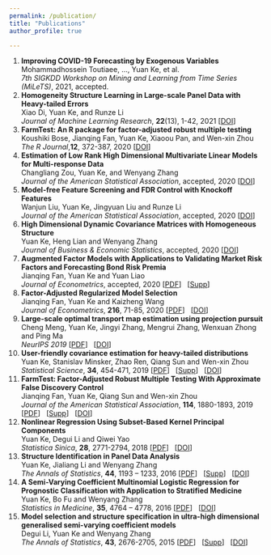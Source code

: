 ```yaml
---
permalink: /publication/
title: "Publications"
author_profile: true

---
```


1. **Improving COVID-19 Forecasting by Exogenous Variables**    
  Mohammadhossein Toutiaee, ..., Yuan Ke, et al.        
  *7th SIGKDD Workshop on Mining and Learning from Time Series (MiLeTS)*, 2021, accepted.
1. **Homogeneity Structure Learning in Large-scale Panel Data with Heavy-tailed Errors**    
  Xiao Di, Yuan Ke, and Runze Li      
  *Journal of Machine Learning Research*, **22**(13), 1-42, 2021   [[DOI](http://jmlr.org/papers/v22/19-1018.html)]  
1. **FarmTest: An R package for factor-adjusted robust multiple testing**    
  Koushiki Bose, Jianqing Fan, Yuan Ke, Xiaoou Pan, and Wen-xin Zhou      
  *The R Journal*,**12**, 372-387, 2020   [[DOI](https://journal.r-project.org/archive/2021/RJ-2021-023/index.html)]
1. **Estimation of Low Rank High Dimensional Multivariate Linear Models for Multi-response Data**    
   Changliang Zou, Yuan Ke, and Wenyang Zhang      
   *Journal of the American Statistical Association*, accepted, 2020  [[DOI](https://doi.org/10.1080/01621459.2020.1799813)]      
1. **Model-free Feature Screening and FDR Control with Knockoff Features**    
   Wanjun Liu, Yuan Ke, Jingyuan Liu and Runze Li      
   *Journal of the American Statistical Association*, accepted, 2020  [[DOI](https://doi.org/10.1080/01621459.2020.1783274)]     
1. **High Dimensional Dynamic Covariance Matrices with Homogeneous Structure**      
   Yuan Ke, Heng Lian and Wenyang Zhang      
   *Journal of Business & Economic Statistics*, accepted, 2020    [[DOI](https://doi.org/10.1080/07350015.2020.1779079)]       
1. **Augmented Factor Models with Applications to Validating Market Risk Factors and Forecasting Bond Risk Premia**    
   Jianqing Fan, Yuan Ke and Yuan Liao      
   *Journal of Econometrics*, accepted, 2020  [[PDF](http://yuan-ke.github.io/files/FanKeLiao_19.pdf)] &nbsp;  [[Supp](http://yuan-ke.github.io/files/FanKeLiao_19_supp.pdf)]       
1. **Factor-Adjusted Regularized Model Selection**    
   Jianqing Fan, Yuan Ke and Kaizheng Wang      
   *Journal of Econometrics*, **216**, 71-85, 2020  [[PDF](http://yuan-ke.github.io/files/FARMselect.pdf)] &nbsp;  [[DOI](https://doi.org/10.1016/j.jeconom.2020.01.006)]     
1. **Large-scale optimal transport map estimation using projection pursuit**    
   Cheng Meng, Yuan Ke, Jingyi Zhang, Mengrui Zhang, Wenxuan Zhong and Ping Ma      
   *NeurIPS 2019*  [[PDF](http://yuan-ke.github.io/files/NIPS2019.pdf)] &nbsp;  [[DOI](https://papers.nips.cc/paper/9023-large-scale-optimal-transport-map-estimation-using-projection-pursuit)]     
1. **User-friendly covariance estimation for heavy-tailed distributions**    
   Yuan Ke, Stanislav Minsker, Zhao Ren, Qiang Sun and Wen-xin Zhou      
   *Statistical Science*, **34**, 454-471, 2019  [[PDF](http://yuan-ke.github.io/files/RobustCov.pdf)] &nbsp;  [[Supp](http://yuan-ke.github.io/files/RobustCov_supp.pdf)]   &nbsp; [[DOI](http://dx.doi.org/10.1214/19-STS711)]        
1. **FarmTest: Factor-Adjusted Robust Multiple Testing With Approximate False Discovery Control**    
   Jianqing Fan, Yuan Ke, Qiang Sun and Wen-xin Zhou      
   *Journal of the American Statistical Association*, **114**, 1880-1893, 2019  [[PDF](http://yuan-ke.github.io/files/FarmTest.pdf)] &nbsp;  [[Supp](http://yuan-ke.github.io/files/FarmTest_supp.pdf)]  &nbsp; [[DOI](https://doi.org/10.1080/01621459.2018.1527700)]        
1. **Nonlinear Regression Using Subset-Based Kernel Principal Components**    
   Yuan Ke, Degui Li and Qiwei Yao      
   *Statistica Sinica*, **28**, 2771-2794, 2018  [[PDF](http://yuan-ke.github.io/files/KeLiYao_16.pdf)] &nbsp;  [[DOI](http://www3.stat.sinica.edu.tw/statistica/J28N5/J28N528/J28N528.html)]     
1. **Structure Identification in Panel Data Analysis**    
   Yuan Ke, Jialiang Li and Wenyang Zhang      
   *The Annals of Statistics*, **44**, 1193 – 1233, 2016  [[PDF](http://yuan-ke.github.io/files/KeLiZhang_16.pdf)] &nbsp;  [[Supp](http://yuan-ke.github.io/files/KeLiZhang_16_supp.pdf)]  &nbsp; [[DOI](https://onlinelibrary.wiley.com/doi/abs/10.1002/sim.7034)]         
1. **A Semi-Varying Coefficient Multinomial Logistic Regression for Prognostic Classification with Application to Stratified Medicine**    
   Yuan Ke, Bo Fu and Wenyang Zhang      
   *Statistics in Medicine*, **35**, 4764 – 4778, 2016  [[PDF](http://yuan-ke.github.io/files/KeFuZhang_16.pdf)] &nbsp;   [[DOI](https://projecteuclid.org/euclid.aos/1460381691)]     
1. **Model selection and structure specification in ultra-high dimensional generalised semi-varying coefficient models**      
    Degui Li, Yuan Ke and Wenyang Zhang        
    *The Annals of Statistics*, **43**, 2676-2705, 2015  [[PDF](http://yuan-ke.github.io/files/LiKeZhang_15.pdf)] &nbsp;  [[Supp](http://yuan-ke.github.io/files/LiKeZhang_15_supp.pdf)]  &nbsp; [[DOI](https://projecteuclid.org/euclid.aos/1444222089)]      
